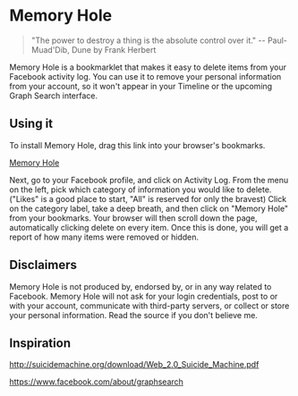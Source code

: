 Memory Hole
===========
> "The power to destroy a thing is the absolute control over it." -- Paul-Muad'Dib, Dune by Frank Herbert

Memory Hole is a bookmarklet that makes it easy to delete items from your Facebook activity log. You can use it to remove your personal information from your account, so it won't appear in your Timeline or the upcoming Graph Search interface.

Using it
--------
To install Memory Hole, drag this link into your browser's bookmarks.

<a href="javascript:%28function%28%29%7Bfunction%20a%28e%2Ca%29%7Bfor%28var%20b%3Ddocument.evaluate%28%22//%22%2Be%2B%22%5B%22%2Ba%2B%22%5D%22%2Cdocument%2Cnull%2CXPathResult.UNORDERED_NODE_SNAPSHOT_TYPE%2Cnull%29%2Cc%3D0%3Bc%3Cb.snapshotLength%3Bc%2B%2B%29%7Bvar%20d%3Db.snapshotItem%28c%29%3Bd%26%26d.click%28%29%7Dreturn%20b.snapshotLength%7Dvar%20d%3Dfunction%28a%2Cf%2Cb%29%7Bvar%20c%3Ddocument.body.clientHeight%3Bif%28document.body.clientHeight%3D%3Df%29%7Bif%28b%2B%2B%2C5%3D%3Db%29%7Ba%28%29%3Breturn%7D%7Delse%20window.scrollTo%280%2Cc%29%3Bwindow.setTimeout%28function%28%29%7Bd%28a%2Cc%2Cb%29%7D%2C1E3%29%7D%3Bd%28function%28%29%7Ba%28%22a%22%2C%22contains%28%40class%2C%20%27uiPopoverButton%27%29%22%29%3Bwindow.setTimeout%28function%28%29%7Bvar%20e%2C%0Ad%3Da%28%22a%22%2C%22contains%28%40ajaxify%2C%20%27action%3Dremove_content%27%29%20or%20contains%28%40ajaxify%2C%20%27action%3Dunlike%27%29%20or%20contains%28%40ajaxify%2C%20%27action%3Dunvote%27%29%22%29%2Cb%3Da%28%22a%22%2C%22contains%28%40ajaxify%2C%20%27action%3Dhide%27%29%22%29%2Cc%3Da%28%22a%22%2C%22contains%28%40ajaxify%2C%20%27/ajax/report.php%3Fcontent_type%3D2%27%29%22%29%3Be%3D%5Bd%2Cb%2Cc%5D%3Bwindow.setTimeout%28function%28%29%7Ba%28%22input%22%2C%22%40type%3D%27checkbox%27%20and%20%40name%3D%27untag%27%22%29%3Ba%28%22input%22%2C%22%40type%3D%27submit%27%20and%20%40value%3D%27Continue%27%22%29%3Ba%28%22input%22%2C%22%40type%3D%27button%27%20and%20%40name%3D%27ok%27%20and%20%28%40value%3D%27Unlike%27%20or%20%40value%3D%27Delete%27%20or%20%40value%3D%27Unvote%27%29%22%29%3Bwindow.setTimeout%28function%28%29%7Ba%28%22a%22%2C%0A%22contains%28%40class%2C%20%27layerCancel%27%29%20and%20%40role%3D%27button%27%20and%20contains%28span/text%28%29%2C%20%27Okay%27%29%22%29%3Bwindow.setTimeout%28function%28%29%7Balert%28%22Done%2C%20deleted%20%22%2Be%5B0%5D%2B%22%20items%2C%20hid%20%22%2Be%5B1%5D%2B%22%20items%2C%20and%20untagged%20%22%2Be%5B2%5D%2B%22%20items%22%29%7D%2C5E3%29%7D%2C5E3%29%7D%2C5E3%29%7D%2C5E3%29%7D%2C0%2C0%29%7D%29%28%29%3B%0A">Memory Hole</a>

Next, go to your Facebook profile, and click on Activity Log. From the menu on the left, pick which category of information you would like to delete. ("Likes" is a good place to start, "All" is reserved for only the bravest) Click on the category label, take a deep breath, and then click on "Memory Hole" from your bookmarks. Your browser will then scroll down the page, automatically clicking delete on every item. Once this is done, you will get a report of how many items were removed or hidden.

Disclaimers
-----------
Memory Hole is not produced by, endorsed by, or in any way related to Facebook. Memory Hole will not ask for your login credentials, post to or with your account, communicate with third-party servers, or collect or store your personal information. Read the source if you don't believe me.

Inspiration
-----------
http://suicidemachine.org/download/Web_2.0_Suicide_Machine.pdf

https://www.facebook.com/about/graphsearch
